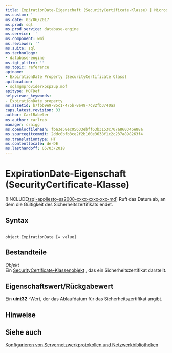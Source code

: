 ```yaml
---
title: ExpirationDate-Eigenschaft (SecurityCertificate-Klasse) | Microsoft Docs
ms.custom: ''
ms.date: 03/06/2017
ms.prod: sql
ms.prod_service: database-engine
ms.service: ''
ms.component: wmi
ms.reviewer: ''
ms.suite: sql
ms.technology:
- database-engine
ms.tgt_pltfrm: ''
ms.topic: reference
apiname:
- ExpirationDate Property (SecurityCertificate Class)
apilocation:
- sqlmgmproviderxpsp2up.mof
apitype: MOFDef
helpviewer_keywords:
- ExpirationDate property
ms.assetid: b7fbb9e9-85c1-475b-8e49-7c82fb3740aa
caps.latest.revision: 33
author: CarlRabeler
ms.author: carlrab
manager: craigg
ms.openlocfilehash: fba3e58ec05633ebff63b3153c707a860346e88a
ms.sourcegitcommit: 2ddc0bfb3ce2f2b160e3638f1c2c237a898263f4
ms.translationtype: HT
ms.contentlocale: de-DE
ms.lasthandoff: 05/03/2018
---
```

# <a name="expirationdate-property-securitycertificate-class"></a>ExpirationDate-Eigenschaft (SecurityCertificate-Klasse)
[!INCLUDE[tsql-appliesto-ss2008-xxxx-xxxx-xxx-md](../../../includes/tsql-appliesto-ss2008-xxxx-xxxx-xxx-md.md)]
  Ruft das Datum ab, an dem die Gültigkeit des Sicherheitszertifikats endet.  
  
## <a name="syntax"></a>Syntax  
  
```  
  
object.ExpirationDate [= value]  
```  
  
## <a name="parts"></a>Bestandteile  
 *Objekt*  
 Ein [SecurityCertificate-Klassenobjekt](../../../relational-databases/wmi-provider-configuration-classes/securitycertificate-class/securitycertificate-class.md) , das ein Sicherheitszertifikat darstellt.  
  
## <a name="property-valuereturn-value"></a>Eigenschaftswert/Rückgabewert  
 Ein **uint32** -Wert, der das Ablaufdatum für das Sicherheitszertifikat angibt.  
  
## <a name="remarks"></a>Hinweise  
  
## <a name="see-also"></a>Siehe auch  
 [Konfigurieren von Servernetzwerkprotokollen und Netzwerkbibliotheken](http://msdn.microsoft.com/library/ms177485\(v=sql.100\).aspx)  
  
  
